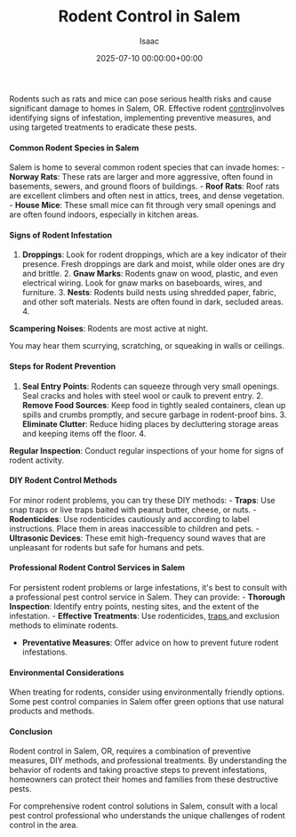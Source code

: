 ﻿---
title: Rodent Control in Salem
description: Rodents such as rats and mice can pose serious health risks and cause significant damage to homes in Salem, OR. Effective rodent control involves identifying...
slug: /rodent-control-in-salem/
date: 2025-07-10 00:00:00+00:00
lastmod: 2025-07-10 00:00:00+03:00
author: Isaac
categories:

- Guide

- Rats

- Salem
tags:

- guide

- rodent

- control
layout: post
---

Rodents such as rats and mice can pose serious health risks and cause significant damage to homes in Salem, OR. Effective rodent [control](https://pestpolicy.com/rodent-control-in-puyallup/)involves identifying signs of infestation, implementing preventive measures, and using targeted treatments to eradicate these pests.

####  Common Rodent Species in Salem

Salem is home to several common rodent species that can invade homes: - **Norway Rats**: These rats are larger and more aggressive, often found in basements, sewers, and ground floors of buildings. - **Roof Rats**: Roof rats are excellent climbers and often nest in attics, trees, and dense vegetation. - **House Mice**: These small mice can fit through very small openings and are often found indoors, especially in kitchen areas.

####  Signs of Rodent Infestation

1. **Droppings**: Look for rodent droppings, which are a key indicator of their presence. Fresh droppings are dark and moist, while older ones are dry and brittle. 2. **Gnaw Marks**: Rodents gnaw on wood, plastic, and even electrical wiring. Look for gnaw marks on baseboards, wires, and furniture. 3. **Nests**: Rodents build nests using shredded paper, fabric, and other soft materials. Nests are often found in dark, secluded areas. 4.

**Scampering Noises**: Rodents are most active at night.

You may hear them scurrying, scratching, or squeaking in walls or ceilings.

####  Steps for Rodent Prevention

1. **Seal Entry Points**: Rodents can squeeze through very small openings. Seal cracks and holes with steel wool or caulk to prevent entry. 2. **Remove Food Sources**: Keep food in tightly sealed containers, clean up spills and crumbs promptly, and secure garbage in rodent-proof bins. 3. **Eliminate Clutter**: Reduce hiding places by decluttering storage areas and keeping items off the floor. 4.

**Regular Inspection**: Conduct regular inspections of your home for signs of rodent activity.

####  DIY Rodent Control Methods

For minor rodent problems, you can try these DIY methods: - **Traps**: Use snap traps or live traps baited with peanut butter, cheese, or nuts. - **Rodenticides**: Use rodenticides cautiously and according to label instructions. Place them in areas inaccessible to children and pets. - **Ultrasonic Devices**: These emit high-frequency sound waves that are unpleasant for rodents but safe for humans and pets.

####  Professional Rodent Control Services in Salem

For persistent rodent problems or large infestations, it's best to consult with a professional pest control service in Salem. They can provide: - **Thorough Inspection**: Identify entry points, nesting sites, and the extent of the infestation. - **Effective Treatments**: Use rodenticides, [traps](https://pestpolicy.com/best-outdoor-rat-traps/),and exclusion methods to eliminate rodents.

- **Preventative Measures**: Offer advice on how to prevent future rodent infestations.

####  Environmental Considerations

When treating for rodents, consider using environmentally friendly options. Some pest control companies in Salem offer green options that use natural products and methods.

####  Conclusion

Rodent control in Salem, OR, requires a combination of preventive measures, DIY methods, and professional treatments. By understanding the behavior of rodents and taking proactive steps to prevent infestations, homeowners can protect their homes and families from these destructive pests.

For comprehensive rodent control solutions in Salem, consult with a local pest control professional who understands the unique challenges of rodent control in the area.
